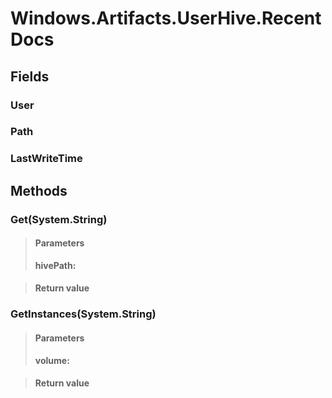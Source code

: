 ﻿


# Windows.Artifacts.UserHive.RecentDocs

## Fields

### User

### Path

### LastWriteTime

## Methods


### Get(System.String)

> #### Parameters
> **hivePath:** 

> #### Return value
> 

### GetInstances(System.String)

> #### Parameters
> **volume:** 

> #### Return value
> 